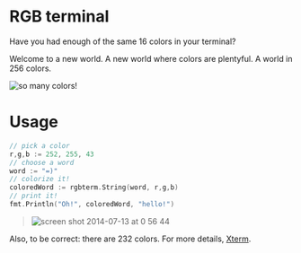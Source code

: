# RGB terminal

Have you had enough of the same 16 colors in your terminal?

Welcome to a new world. A new world where colors are plentyful.
A world in 256 colors.

![so many colors!](https://cloud.githubusercontent.com/assets/1189716/3563662/15e67546-0a49-11e4-871e-47e694d08981.png)

# Usage

```go
// pick a color
r,g,b := 252, 255, 43
// choose a word
word := "=)"
// colorize it!
coloredWord := rgbterm.String(word, r,g,b)
// print it!
fmt.Println("Oh!", coloredWord, "hello!")
```

> ![screen shot 2014-07-13 at 0 56 44](https://cloud.githubusercontent.com/assets/1189716/3563695/54e7f048-0a4a-11e4-8b53-613761c6c4e2.png)

Also, to be correct: there are 232 colors. For more details, [Xterm][xterm-wiki].

[xterm-wiki]: https://en.wikipedia.org/wiki/Xterm
